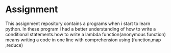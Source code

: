 # Assignment
This assignment repository contains a programs when i start to learn python.
In these program i had a better understanding of how to write a conditional statements.how to write a lambda function(anonymous function) means writing a code in one line with comprehension using (function,map ,reduce)


